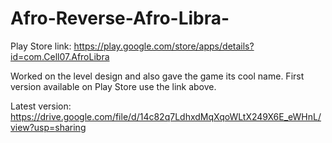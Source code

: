 # Afro-Reverse-Afro-Libra-
Play Store link: https://play.google.com/store/apps/details?id=com.Cell07.AfroLibra

Worked on the level design and also gave the game its cool name. First version available on Play Store use the link above.

Latest version: https://drive.google.com/file/d/14c82q7LdhxdMqXqoWLtX249X6E_eWHnL/view?usp=sharing
